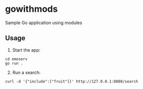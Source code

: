 # gowithmods
Sample Go application using modules

## Usage
1. Start the app:
```
cd emoserv
go run .
```
2. Run a search:
```
curl -d '{"include":["fruit"]}' http://127.0.0.1:8080/search
```